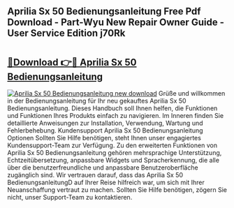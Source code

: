 ## Aprilia Sx 50 Bedienungsanleitung Free Pdf Download - Part-Wyu New Repair Owner Guide - User Service Edition j70Rk

# <h2><a href="http://df46iy.blite.top/?on=Aprilia+Sx+50+Bedienungsanleitung">🔗Download 👉🔴 Aprilia Sx 50 Bedienungsanleitung</a></h2>

[![Aprilia Sx 50 Bedienungsanleitung new download](https://i.imgur.com/lujVjoI.png)](http://df46iy.blite.top/?on=Aprilia+Sx+50+Bedienungsanleitung)
Grüße und willkommen in der Bedienungsanleitung für Ihr neu gekauftes Aprilia Sx 50 Bedienungsanleitung. Dieses Handbuch soll Ihnen helfen, die Funktionen und Funktionen Ihres Produkts einfach zu navigieren. Im Inneren finden Sie detaillierte Anweisungen zur Installation, Verwendung, Wartung und Fehlerbehebung. Kundensupport Aprilia Sx 50 Bedienungsanleitung Optionen Sollten Sie Hilfe benötigen, steht Ihnen unser engagiertes Kundensupport-Team zur Verfügung. Zu den erweiterten Funktionen von Aprilia Sx 50 Bedienungsanleitung gehören mehrsprachige Unterstützung, Echtzeitübersetzung, anpassbare Widgets und Spracherkennung, die alle über die benutzerfreundliche und anpassbare Benutzeroberfläche zugänglich sind. Wir vertrauen darauf, dass das Aprilia Sx 50 BedienungsanleitungD auf Ihrer Reise hilfreich war, um sich mit Ihrer Neuanschaffung vertraut zu machen. Sollten Sie Hilfe benötigen, zögern Sie nicht, unser Support-Team zu kontaktieren.
